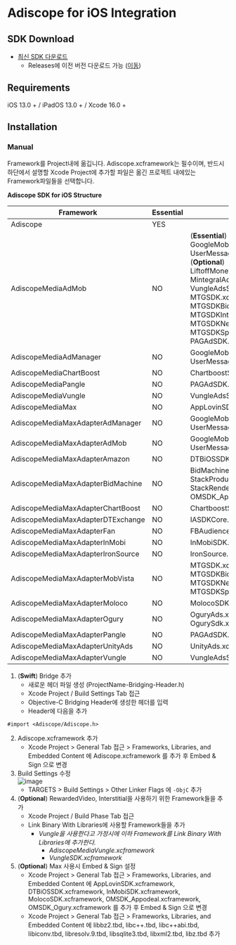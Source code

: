 # Adiscope for iOS Integration

## SDK Download
- [최신 SDK 다운로드](https://github.com/adiscope/Adiscope-iOS-Sample/releases/download/4.4.0/AdiscopeIosSdk-4.4.0.zip)
  - Releases에 이전 버전 다운로드 가능 ([이동](../../releases))

## Requirements
iOS 13.0 + / iPadOS 13.0 + / Xcode 16.0 +

## Installation
### Manual
Framework를 Project내에 옮깁니다. Adiscope.xcframework는 필수이며, 반드시 하단에서 설명할 Xcode Project에 추가할 파일은 옮긴 프로젝트 내에있는 Framework파일들을 선택합니다.

**Adiscope SDK for iOS Structure**

| Framework               | Essential | Third-party Frameworks                                       |
| ---------------------------------- | --------- | ------------------------------------------------------------ |
| Adiscope                           | YES       |                                                              |
| AdiscopeMediaAdMob                 | NO        | (**Essential**)<br/>GoogleMobileAds.xcframework, UserMessagingPlatform.xcframework<br/>(**Optional**)<br/>LiftoffMonetizeAdapter.xcframework, MetaAdapter.xcframework<br/>MintegralAdapter.xcframework, PangleAdapter.xcframework<br/>VungleAdsSDK.xcframework, FBAudiencenetwork.xcframework<br/>MTGSDK.xcframework, MTGSDKBanner.xcframework<br/>MTGSDKBidding.xcframework, MTGSDKInterstitialVideo.xcframework<br/>MTGSDKNewInterstitial.xcframework, MTGSDKReward.xcframework<br/>MTGSDKSplash.xcframework, PAGAdSDK.xcframework<br/>PAGAdSDK.bundle  |
| AdiscopeMediaAdManager             | NO        | GoogleMobileAds.xcframework, UserMessagingPlatform.xcframework  |
| AdiscopeMediaChartBoost            | NO        | ChartboostSDK.xcframework  |
| AdiscopeMediaPangle                | NO        | PAGAdSDK.xcframework, PAGAdSDK.bundle  |
| AdiscopeMediaVungle                | NO        | VungleAdsSDK.xcframework  |
| AdiscopeMediaMax                   | NO        | AppLovinSDK.xcframework  |
| AdiscopeMediaMaxAdapterAdManager   | NO        | GoogleMobileAds.xcframework, UserMessagingPlatform.xcframework  |
| AdiscopeMediaMaxAdapterAdMob       | NO        | GoogleMobileAds.xcframework, UserMessagingPlatform.xcframework  |
| AdiscopeMediaMaxAdapterAmazon      | NO        | DTBiOSSDK.xcframework  |
| AdiscopeMediaMaxAdapterBidMachine  | NO        | BidMachine.xcframework, StackModules.xcframework<br/>StackProductPresentation.xcframework, StackRendering.xcframework<br/>OMSDK_Appodeal.xcframework  |
| AdiscopeMediaMaxAdapterChartBoost  | NO        | ChartboostSDK.xcframework  |
| AdiscopeMediaMaxAdapterDTExchange  | NO        | IASDKCore.xcframework  |
| AdiscopeMediaMaxAdapterFan         | NO        | FBAudienceNetwork.xcframework  |
| AdiscopeMediaMaxAdapterInMobi      | NO        | InMobiSDK.xcframework  |
| AdiscopeMediaMaxAdapterIronSource  | NO        | IronSource.xcframework  |
| AdiscopeMediaMaxAdapterMobVista    | NO        | MTGSDK.xcframework, MTGSDKBanner.xcframework<br/>MTGSDKBidding.xcframework,MTGSDKInterstitialVideo.xcframework<br/>MTGSDKNewInterstitial.xcframework, MTGSDKReward.xcframework<br/>MTGSDKSplash.xcframework  |
| AdiscopeMediaMaxAdapterMoloco      | NO        | MolocoSDK.xcframework  |
| AdiscopeMediaMaxAdapterOgury       | NO        | OguryAds.xcframework, OguryCore.xcframework<br/>OgurySdk.xcframework, OMSDK_Ogury.xcframework  |
| AdiscopeMediaMaxAdapterPangle      | NO        | PAGAdSDK.xcframework, PAGAdSDK.bundle  |
| AdiscopeMediaMaxAdapterUnityAds    | NO        | UnityAds.xcframework  |
| AdiscopeMediaMaxAdapterVungle      | NO        | VungleAdsSDK.xcframework  |



1. (**Swift**) Bridge 추가
   - 새로운 헤더 파일 생성 (ProjectName-Bridging-Header.h)
   - Xcode Project / Build Settings Tab 접근
   - Objective-C Bridging Header에 생성한 헤더를 입력
   - Header에 다음을 추가
```object-c
#import <Adiscope/Adiscope.h>
```
2. Adiscope.xcframework 추가
   - Xcode Project > General Tab 접근 > Frameworks, Libraries, and Embedded Content 에 Adiscope.xcframework 를 추가 후 Embed & Sign 으로 변경
3. Build Settings 수정<br/>
![image](https://github.com/user-attachments/assets/78c0472d-e384-406a-b038-a177c4ab3458)
   - TARGETS > Build Settings > Other Linker Flags 에 `-ObjC` 추가
3. (**Optional**) RewardedVideo, Interstitial을 사용하기 위한 Framework들을 추가
   - Xcode Project / Build Phase Tab 접근
   - Link Binary With Libraries에 사용할 Framework들을 추가 
     - *Vungle을 사용한다고 가정시에 이하 Framework를 Link Binary With Libraries에 추가한다.*
       - *AdiscopeMediaVungle.xcframework*
       - *VungleSDK.xcframework*
4. (**Optional**) Max 사용시 Embed & Sign 설정
   - Xcode Project > General Tab 접근 > Frameworks, Libraries, and Embedded Content 에 AppLovinSDK.xcframework, DTBiOSSDK.xcframework, InMobiSDK.xcframework, MolocoSDK.xcframework, OMSDK_Appodeal.xcframework, OMSDK_Ogury.xcframework 를 추가 후 Embed & Sign 으로 변경
   - Xcode Project > General Tab 접근 > Frameworks, Libraries, and Embedded Content 에 libbz2.tbd, libc++.tbd, libc++abi.tbd, libiconv.tbd, libresolv.9.tbd, libsqlite3.tbd, libxml2.tbd, libz.tbd 추가
